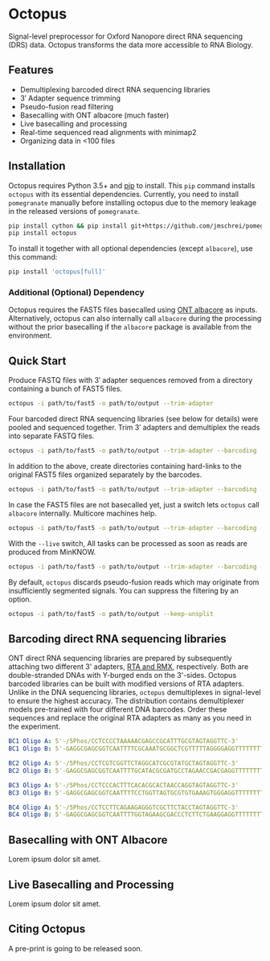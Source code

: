 # Octopus
Signal-level preprocessor for Oxford Nanopore direct RNA sequencing
(DRS) data. Octopus transforms the data more accessible to RNA Biology.

## Features
* Demultiplexing barcoded direct RNA sequencing libraries
* 3′ Adapter sequence trimming
* Pseudo-fusion read filtering
* Basecalling with ONT albacore (much faster)
* Live basecalling and processing
* Real-time sequenced read alignments with minimap2
* Organizing data in <100 files

## Installation
Octopus requires Python 3.5+ and [pip](http://pypi.python.org/pypi/pip) to install.
This `pip` command installs `octopus` with its essential dependencies. Currently,
you need to install `pomegranate` manually before installing octopus due to the
memory leakage in the released versions of `pomegranate`.

```bash
pip install cython && pip install git+https://github.com/jmschrei/pomegranate.git
pip install octopus
```

To install it together with all optional dependencies (except `albacore`), use this
command:

```bash
pip install 'octopus[full]'
```

### Additional (Optional) Dependency
Octopus requires the FAST5 files basecalled using
[ONT albacore](https://community.nanoporetech.com/downloads) as inputs.
Alternatively, octopus can also internally call `albacore` during the
processing without the prior basecalling if the `albacore` package is
available from the environment.

## Quick Start
Produce FASTQ files with 3′ adapter sequences removed from a directory
containing a bunch of FAST5 files.

```bash
octopus -i path/to/fast5 -o path/to/output --trim-adapter
```

Four barcoded direct RNA sequencing libraries (see below for details)
were pooled and sequenced together. Trim 3′ adapters and demultiplex
the reads into separate FASTQ files.

```bash
octopus -i path/to/fast5 -o path/to/output --trim-adapter --barcoding
```

In addition to the above, create directories containing hard-links to
the original FAST5 files organized separately by the barcodes.

```bash
octopus -i path/to/fast5 -o path/to/output --trim-adapter --barcoding --fast5
```

In case the FAST5 files are not basecalled yet, just a switch lets
`octopus` call `albacore` internally. Multicore machines help.

```bash
octopus -i path/to/fast5 -o path/to/output --trim-adapter --barcoding --fast5 --albacore-onthefly --parallel 40
```

With the `--live` switch, All tasks can be processed as soon as reads
are produced from MinKNOW.

```bash
octopus -i path/to/fast5 -o path/to/output --trim-adapter --barcoding --albacore-onthefly --parallel 40 --live
```

By default, `octopus` discards pseudo-fusion reads which may originate
from insufficiently segmented signals. You can suppress the filtering
by an option.

```bash
octopus -i path/to/fast5 -o path/to/output --keep-unsplit
```

## Barcoding direct RNA sequencing libraries
ONT direct RNA sequencing libraries are prepared by subsequently attaching
two different 3' adapters, [RTA and RMX](https://community.nanoporetech.com/protocols/sequence-specific-direct-rna-sequencing/v/drss_9035_v1_revg_11may2017/overview-of-the-direct-rna),
respectively. Both are double-stranded DNAs with Y-burged ends on the
3'-sides. Octopus barcoded libraries can be built with modified versions of
RTA adapters. Unlike in the DNA sequencing libraries, `octopus` demultiplexes
in signal-level to ensure the highest accuracy. The distribution contains
demultiplexer models pre-trained with four different DNA barcodes.
Order these sequences and replace the original RTA adapters as many as you
need in the experiment.

```yaml
BC1 Oligo A: 5'-/5Phos/CCTCCCCTAAAAACGAGCCGCATTTGCGTAGTAGGTTC-3'
BC1 Oligo B: 5'-GAGGCGAGCGGTCAATTTTCGCAAATGCGGCTCGTTTTTAGGGGAGGTTTTTTTTTT-3'
```

```yaml
BC2 Oligo A: 5'-/5Phos/CCTCGTCGGTTCTAGGCATCGCGTATGCTAGTAGGTTC-3'
BC2 Oligo B: 5'-GAGGCGAGCGGTCAATTTTGCATACGCGATGCCTAGAACCGACGAGGTTTTTTTTTT-3'
```

```yaml
BC3 Oligo A: 5'-/5Phos/CCTCCCACTTTCACACGCACTAACCAGGTAGTAGGTTC-3'
BC3 Oligo B: 5'-GAGGCGAGCGGTCAATTTTCCTGGTTAGTGCGTGTGAAAGTGGGAGGTTTTTTTTTT-3'
```

```yaml
BC4 Oligo A: 5'-/5Phos/CCTCCTTCAGAAGAGGGTCGCTTCTACCTAGTAGGTTC-3'
BC4 Oligo B: 5'-GAGGCGAGCGGTCAATTTTGGTAGAAGCGACCCTCTTCTGAAGGAGGTTTTTTTTTT-3'
```

## Basecalling with ONT Albacore
Lorem ipsum dolor sit amet.

## Live Basecalling and Processing
Lorem ipsum dolor sit amet.

## Citing Octopus
A pre-print is going to be released soon.
